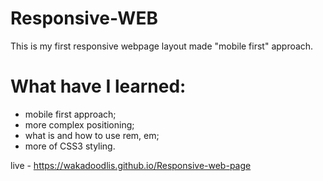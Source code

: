 # Responsive-WEB
This is my first responsive webpage layout made "mobile first" approach.

# What have I learned:
- mobile first approach;
- more complex positioning;
- what is and how to use rem, em;
- more of CSS3 styling.


live -  https://wakadoodlis.github.io/Responsive-web-page
